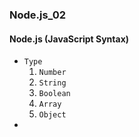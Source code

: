 ### Node.js_02

#### Node.js (JavaScript Syntax)
- `Type`
  1. `Number`
  2. `String`
  3. `Boolean`
  4. `Array`
  5. `Object`
- 